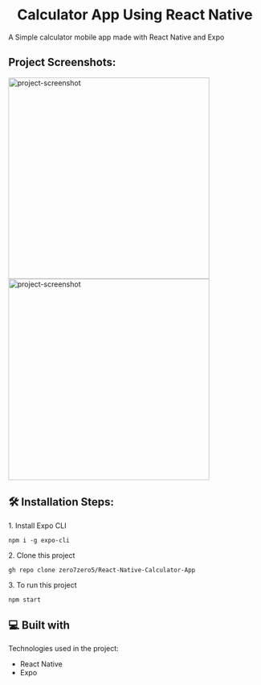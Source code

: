 <h1 align="center" id="title">Calculator App Using React Native</h1>

<p id="description">A Simple calculator mobile app made with React Native and Expo</p>

<h2>Project Screenshots:</h2>
<img src="https://i.ibb.co/C1KtX3W/Screenshot-2023-01-28-20-09-10-611-com-saberbasha-calculator.jpg" alt="project-screenshot"  height="400/">

<img src="https://i.ibb.co/rkwxDqw/Screenshot-2023-01-28-20-09-13-918-com-saberbasha-calculator.jpg" alt="project-screenshot"  height="400/">

<h2>🛠️ Installation Steps:</h2>

<p>1. Install Expo CLI</p>

```
npm i -g expo-cli
```

<p>2. Clone this project</p>

```
gh repo clone zero7zero5/React-Native-Calculator-App
```

<p>3. To run this project</p>

```
npm start
```

  
  
<h2>💻 Built with</h2>

Technologies used in the project:

*   React Native
*   Expo
